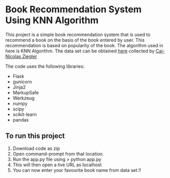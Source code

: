 # Book Recommendation System Using KNN Algorithm
This project is a simple book recommendation system that is used to recommend a book on the basis of the book entered by user. This recommendation is based on popularity of the book. 
The algorithm used in here is KNN Algorithm.
The data set can be obtained [here](https://www.kaggle.com/mohitnirgulkar/book-recommendation-data) collected by [Cai-Nicolas Ziegler](http://www2.informatik.uni-freiburg.de/~cziegler/BX/)


The code uses the following libraries:
- Flask
- gunicorn
- Jinja2
- MarkupSafe
- Werkzeug
- numpy
- scipy
- scikit-learn
- pandas

## To run this project
1. Download code as zip
2. Open command-prompt from that location.
3. Run the app.py file using > python app.py 
4. This will then open a live URL as localhost
5. You can now enter your favourite book name from data set.!!



